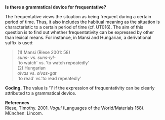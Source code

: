 **Is there a grammatical device for frequentative?**

The frequentative views the situation as being frequent during a certain period of time. Thus, it also includes the habitual meaning as the situation is characteristic to a certain period of time (cf. UT016). The aim of this question is to find out whether frequentativity can be expressed by other than lexical means. For instance, in Mansi and Hungarian, a derivational suffix is used:

>(1) Mansi (Riese 2001: 58)<br/>
>*suns-* vs. *suns-iyl-*<br/>
>'to watch' vs. 'to watch repeatedly'<br/>
>(2) Hungarian <br/>
>*olvas* vs. *olvas-gat*<br/> 
>'to read' vs.'to read repeatedly'

**Coding.** The value is '1' if the expression of frequentativity can be clearly attributed to a grammatical device.

**References**<br/>
Riese, Timothy. 2001. *Vogul* (Languages of the World/Materials 158). München: Lincom.
